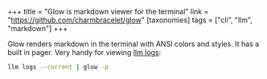 +++
title = "Glow is markdown viewer for the terminal"
link = "https://github.com/charmbracelet/glow"
[taxonomies]
tags = ["cli", "llm", "markdown"]
+++

Glow renders markdown in the terminal with ANSI colors and styles. It has a built in pager.  Very handy for viewing [llm logs](https://llm.datasette.io/en/stable/logging.html#logs-for-a-conversation):

```sh
llm logs --current | glow -p
```
